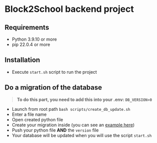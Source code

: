 # Block2School backend project

## Requirements  
- Python 3.9.10 or more
- pip 22.0.4 or more

## Installation  
- Execute `start.sh` script to run the project

## Do a migration of the database  

>**To do this part, you need to add this into your .env: `DB_VERSION=0`**
- Launch from root path `bash scripts/create_db_update.sh`
- Enter a file name
- Open created python file
- Create your migration inside (you can see an [example here](/db/1_tutorial_table.py))
- Push your python file **AND** the `version` file
- Your database will be updated when you will use the script `start.sh`
